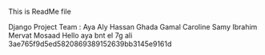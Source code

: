 This is ReadMe file

Django Project Team :
Aya Aly Hassan
Ghada Gamal
Caroline Samy Ibrahim
Mervat Mosaad
Hello aya bnt el 7g ali 
 3ae765f9d5ed5820869389152639bb3145e9161d
